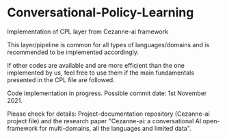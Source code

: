 # Conversational-Policy-Learning

Implementation of CPL layer from Cezanne-ai framework

This layer/pipeline is common for all types of languages/domains and is recommended to be implemented accordingly.

If other codes are available and are more efficient than the one implemented by us, feel free to use them if the main fundamentals presented in the CPL file are followed.

Code implementation in progress.
Possible commit date: 1st November 2021.

Please check for details: Project-documentation repository (Cezanne-ai project file) and the research paper "Cezanne-ai: a conversational AI open-framework for multi-domains, all the languages and limited data".
